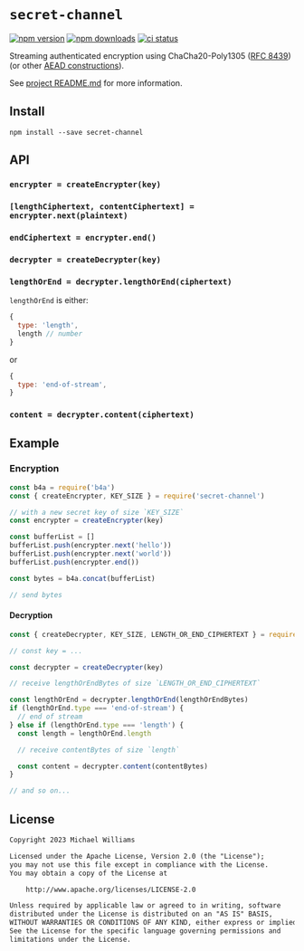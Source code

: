 # `secret-channel`

[![npm version](https://img.shields.io/npm/v/secret-channel.svg?style=flat-square)](https://www.npmjs.com/package/secret-channel) [![npm downloads](https://img.shields.io/npm/dt/secret-channel?style=flat-square)](https://www.npmjs.com/package/secret-channel) [![ci status](https://img.shields.io/github/actions/workflow/status/ahdinosaur/secret-channel/node.js.yml?style=flat-square)](https://github.com/ahdinosaur/secret-channel/actions/workflows/node.js.yml?query=branch%3Amain)

Streaming authenticated encryption using ChaCha20-Poly1305 ([RFC 8439](https://datatracker.ietf.org/doc/html/rfc8439)) (or other [AEAD constructions](https://libsodium.gitbook.io/doc/secret-key_cryptography/aead)).

See [project README.md](../../README.md) for more information.

## Install

```shell
npm install --save secret-channel
```

## API

### `encrypter = createEncrypter(key)`

### `[lengthCiphertext, contentCiphertext] = encrypter.next(plaintext)`

### `endCiphertext = encrypter.end()`

### `decrypter = createDecrypter(key)`

### `lengthOrEnd = decrypter.lengthOrEnd(ciphertext)`

`lengthOrEnd` is either:

```js
{
  type: 'length',
  length // number
}
```

or

```js
{
  type: 'end-of-stream',
}
```

### `content = decrypter.content(ciphertext)`

## Example

### Encryption

```js
const b4a = require('b4a')
const { createEncrypter, KEY_SIZE } = require('secret-channel')

// with a new secret key of size `KEY_SIZE`
const encrypter = createEncrypter(key)

const bufferList = []
bufferList.push(encrypter.next('hello'))
bufferList.push(encrypter.next('world'))
bufferList.push(encrypter.end())

const bytes = b4a.concat(bufferList)

// send bytes
```

#### Decryption

```js
const { createDecrypter, KEY_SIZE, LENGTH_OR_END_CIPHERTEXT } = require('secret-channel')

// const key = ...

const decrypter = createDecrypter(key)

// receive lengthOrEndBytes of size `LENGTH_OR_END_CIPHERTEXT`

const lengthOrEnd = decrypter.lengthOrEnd(lengthOrEndBytes)
if (lengthOrEnd.type === 'end-of-stream') {
  // end of stream
} else if (lengthOrEnd.type === 'length') {
  const length = lengthOrEnd.length

  // receive contentBytes of size `length`

  const content = decrypter.content(contentBytes)
}

// and so on...
```

## License

```txt
Copyright 2023 Michael Williams

Licensed under the Apache License, Version 2.0 (the "License");
you may not use this file except in compliance with the License.
You may obtain a copy of the License at

    http://www.apache.org/licenses/LICENSE-2.0

Unless required by applicable law or agreed to in writing, software
distributed under the License is distributed on an "AS IS" BASIS,
WITHOUT WARRANTIES OR CONDITIONS OF ANY KIND, either express or implied.
See the License for the specific language governing permissions and
limitations under the License.
```
